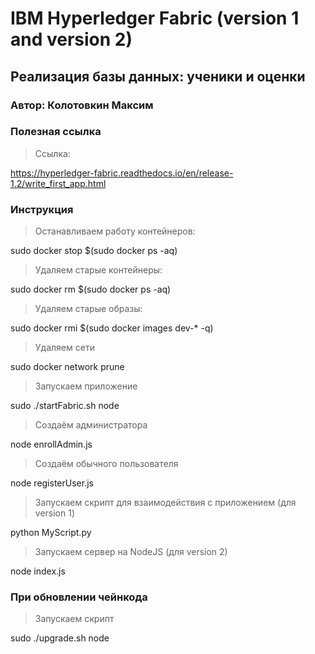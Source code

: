 # IBM Hyperledger Fabric (version 1 and version 2)

## Реализация базы данных: ученики и оценки

### Автор: Колотовкин Максим

### Полезная ссылка

> Ссылка: 

https://hyperledger-fabric.readthedocs.io/en/release-1.2/write_first_app.html

### Инструкция

> Останавливаем работу контейнеров: 

sudo docker stop $(sudo docker ps -aq)

> Удаляем старые контейнеры: 

sudo docker rm $(sudo docker ps -aq)

> Удаляем старые образы: 

sudo docker rmi $(sudo docker images dev-* -q)

> Удаляем сети

sudo docker network prune

> Запускаем приложение

sudo ./startFabric.sh node

> Создаём администратора

node enrollAdmin.js

> Создаём обычного пользователя

node registerUser.js

> Запускаем скрипт для взаимодействия с приложением (для version 1)

python MyScript.py

> Запускаем сервер на NodeJS (для version 2)

node index.js

### При обновлении чейнкода

> Запускаем скрипт

sudo ./upgrade.sh node














